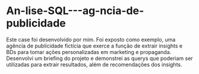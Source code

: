 # An-lise-SQL---ag-ncia-de-publicidade
Este case foi desenvolvido por mim. Foi exposto como exemplo, uma agência de publicidade fictícia que exerce a função de extrair insights e BDs para tomar ações personalizadas em marketing e propaganda. Desenvolvi um briefing do projeto e demonstrei as querys que poderiam ser utilizadas para extrair resultados, além de recomendações dos insights.

